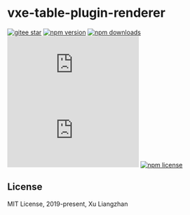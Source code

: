 # vxe-table-plugin-renderer

[![gitee star](https://gitee.com/xuliangzhan_admin/vxe-table-plugin-renderer/badge/star.svg?theme=dark)](https://gitee.com/xuliangzhan_admin/vxe-table-plugin-renderer/stargazers)
[![npm version](https://img.shields.io/npm/v/vxe-table-plugin-renderer.svg?style=flat-square)](https://www.npmjs.org/package/vxe-table-plugin-renderer)
[![npm downloads](https://img.shields.io/npm/dm/vxe-table-plugin-renderer.svg?style=flat-square)](http://npm-stat.com/charts.html?package=vxe-table-plugin-renderer)
[![gzip size: JS](http://img.badgesize.io/https://unpkg.com/vxe-table-plugin-renderer/dist/index.min.js?compression=gzip&label=gzip%20size:%20JS)](https://unpkg.com/vxe-table-plugin-renderer/dist/index.min.js)
[![gzip size: CSS](http://img.badgesize.io/https://unpkg.com/vxe-table-plugin-renderer/dist/style.min.css?compression=gzip&label=gzip%20size:%20CSS)](https://unpkg.com/vxe-table-plugin-renderer/dist/style.min.css)
[![npm license](https://img.shields.io/github/license/mashape/apistatus.svg)](https://github.com/xuliangzhan/vxe-table-plugin-renderer/blob/master/LICENSE)

## License

MIT License, 2019-present, Xu Liangzhan
